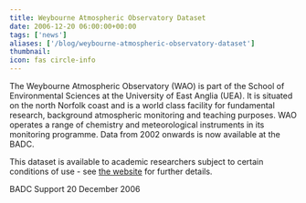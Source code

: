 ```yaml
---
title: Weybourne Atmospheric Observatory Dataset
date: 2006-12-20 06:00:00+00:00
tags: ['news']
aliases: ['/blog/weybourne-atmospheric-observatory-dataset']
thumbnail: 
icon: fas circle-info
---
```

 
 The Weybourne Atmospheric Observatory (WAO) is part of the School of Environmental Sciences at the University of East Anglia (UEA). It is situated on the north Norfolk coast and is a world class facility for fundamental research, background atmospheric monitoring and teaching purposes. WAO operates a range of chemistry and meteorological instruments in its monitoring programme. Data from 2002 onwards is now available at the BADC.
 
This dataset is available to academic researchers subject to certain conditions of use - see [the website](http://badc.nerc.ac.uk/data/weybourne) for further details. 

BADC Support
20 December 2006



